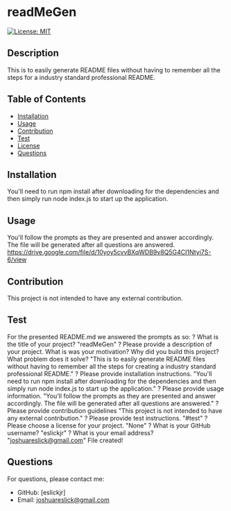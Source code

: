 # readMeGen
  [![License: MIT](https://img.shields.io/badge/License-MIT-yellow.svg)](https://opensource.org/licenses/MIT)
  ## Description
  This is to easily generate README files without having to remember all the steps for a industry standard professional README.
  ## Table of Contents
  - [Installation](#installation)
  - [Usage](#usage)
  - [Contribution](#contribution)
  - [Test](#test)
  - [License](#license)
  - [Questions](#questions)
  ## Installation
  You'll need to run npm install after downloading for the dependencies and then simply run node index.js to start up the application.
  ## Usage
  You'll follow the prompts as they are presented and answer accordingly. The file will be generated after all questions are answered.
  https://drive.google.com/file/d/10yoy5cvvBXqWDB9v8Q5G4CI1Ntyi7S-6/view
  ## Contribution
  This project is not intended to have any external contribution.
  ## Test
  For the presented README.md we answered the prompts as so:
  ? What is the title of your project? "readMeGen"
  ? Please provide a description of your project. What is was your motivation? Why did you build this project? What problem does it solve? "This is to easily generate README files without having to remember all the steps for creating a industry standard professional README."
  ? Please provide installation instructions. "You'll need to run npm install after downloading for the dependencies and then simply run node index.js to start up the application."
  ? Please provide usage information. "You'll follow the prompts as they are presented and answer accordingly. The file will be generated after all questions are answered."
  ? Please provide contribution guidelines "This project is not intended to have any external contribution."
  ? Please provide test instructions. "#test"
  ? Please choose a license for your project. "None"
  ? What is your GitHub username? "eslickjr"
  ? What is your email address? "joshuareslick@gmail.com"
  File created!
  ## Questions
  For questions, please contact me:
  - GitHub: [eslickjr]
  - Email: joshuareslick@gmail.com
  